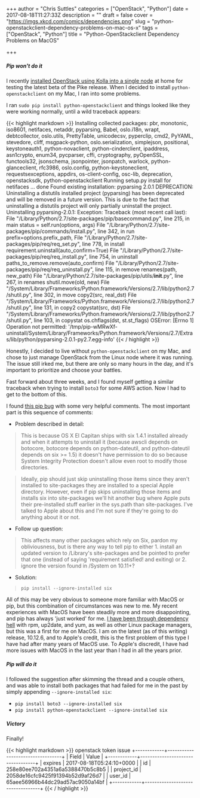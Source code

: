 +++
author = "Chris Suttles"
categories = ["OpenStack", "Python"]
date = 2017-08-18T11:27:33Z
description = ""
draft = false
cover = "https://imgs.xkcd.com/comics/dependencies.png"
slug = "python-openstackclient-dependency-problems-on-mac-os-x"
tags = ["OpenStack", "Python"]
title = "Python-OpenStackclient Dependency Problems on MacOS"

+++


##### Pip won't do it

I recently [installed OpenStack using Kolla into a single node](http://blog.highspeedlogic.org/building-openstack-containers-with-kolla/) at home for testing the latest beta of the Pike release. When I decided to install `python-openstackclient` on my Mac, I ran into some problems.

I ran `sudo pip install python-openstackclient` and things looked like they were working normally, until a wild traceback appears:

{{< highlight markdown >}}
Installing collected packages: pbr, monotonic, iso8601, netifaces, netaddr, pyparsing, Babel, oslo.i18n, wrapt, debtcollector, oslo.utils, PrettyTable, unicodecsv, pyperclip, cmd2, PyYAML, stevedore, cliff, msgpack-python, oslo.serialization, simplejson, positional, keystoneauth1, python-novaclient, python-cinderclient, ipaddress, asn1crypto, enum34, pycparser, cffi, cryptography, pyOpenSSL, functools32, jsonschema, jsonpointer, jsonpatch, warlock, python-glanceclient, rfc3986, oslo.config, python-keystoneclient, requestsexceptions, appdirs, os-client-config, osc-lib, deprecation, openstacksdk, python-openstackclient
  Running setup.py install for netifaces ... done
  Found existing installation: pyparsing 2.0.1
    DEPRECATION: Uninstalling a distutils installed project (pyparsing) has been deprecated and will be removed in a future version. This is due to the fact that uninstalling a distutils project will only partially uninstall the project.
    Uninstalling pyparsing-2.0.1:
Exception:
Traceback (most recent call last):
  File "/Library/Python/2.7/site-packages/pip/basecommand.py", line 215, in main
    status = self.run(options, args)
  File "/Library/Python/2.7/site-packages/pip/commands/install.py", line 342, in run
    prefix=options.prefix_path,
  File "/Library/Python/2.7/site-packages/pip/req/req_set.py", line 778, in install
    requirement.uninstall(auto_confirm=True)
  File "/Library/Python/2.7/site-packages/pip/req/req_install.py", line 754, in uninstall
    paths_to_remove.remove(auto_confirm)
  File "/Library/Python/2.7/site-packages/pip/req/req_uninstall.py", line 115, in remove
    renames(path, new_path)
  File "/Library/Python/2.7/site-packages/pip/utils/__init__.py", line 267, in renames
    shutil.move(old, new)
  File "/System/Library/Frameworks/Python.framework/Versions/2.7/lib/python2.7/shutil.py", line 302, in move
    copy2(src, real_dst)
  File "/System/Library/Frameworks/Python.framework/Versions/2.7/lib/python2.7/shutil.py", line 131, in copy2
    copystat(src, dst)
  File "/System/Library/Frameworks/Python.framework/Versions/2.7/lib/python2.7/shutil.py", line 103, in copystat
    os.chflags(dst, st.st_flags)
OSError: [Errno 1] Operation not permitted: '/tmp/pip-wMRwXf-uninstall/System/Library/Frameworks/Python.framework/Versions/2.7/Extras/lib/python/pyparsing-2.0.1-py2.7.egg-info'
{{< / highlight >}}

Honestly, I decided to live without `python-openstackclient` on my Mac, and chose to just manage OpenStack from the Linux node where it was running. The issue still irked me, but there are only so many hours in the day, and it's important to prioritize and choose your battles.

Fast forward about three weeks, and I found myself getting a similar traceback when trying to install `boto3` for some AWS action. Now I had to get to the bottom of this.

I found [this pip bug](https://github.com/pypa/pip/issues/3165) with some very helpful comments. The most important part is this sequence of comments:

* Problem described in detail:

> This is because OS X El Capitan ships with six 1.4.1 installed already and when it attempts to uninstall it (because awscli depends on botocore, botocore depends on python-dateutil, and python-dateutil depends on six >= 1.5) it doesn't have permission to do so because System Integrity Protection doesn't allow even root to modify those directories. 

> Ideally, pip should just skip uninstalling those items since they aren't installed to site-packages they are installed to a special Apple directory. However, even if pip skips uninstalling those items and installs six into site-packages we'll hit another bug where Apple puts their pre-installed stuff earlier in the sys.path than site-packages. I've talked to Apple about this and I'm not sure if they're going to do anything about it or not.

* Follow up question:

> This affects many other packages which rely on Six, pardon my obliviousness, but is there any way to tell pip to either 1. install an updated version to /Library's site-packages and be pointed to prefer that one (instead of saying 'requirement satisfied! and exiting) or 2. ignore the version found in /System on 10.11+? 

* Solution:

> `pip install --ignore-installed six`

All of this may be very obvious to someone more familiar with MacOS or pip, but this combination of circumstances was new to me. My recent experiences with MacOS have been steadily more and more disappointing, and pip has always 'just worked' for me. [I have been through dependency hell](https://xkcd.com/754/) with rpm, up2date, and yum, as well as other Linux package managers, but this was a first for me on MacOS. I am on the latest (as of this writing) release, 10.12.6, and to Apple's credit, this is the first problem of this type I have had after many years of MacOS use. To Apple's discredit, I have had more issues with MacOS in the last year than I had in all the years prior.

##### Pip will do it

I followed the suggestion after skimming the thread and a couple others, and was able to install both packages that had failed for me in the past by simply appending `--ignore-installed six`:

* `pip install boto3 --ignore-installed six`
* `pip install python-openstackclient --ignore-installed six`

##### Victory

Finally!

{{< highlight markdown >}}
openstack token issue
+------------+----------------------------------+
| Field      | Value                            |
+------------+----------------------------------+
| expires    | 2017-08-18T05:24:10+0000         |
| id         | 258e80ee702a4351a6a5388470b5c8b5 |
| project_id | 2058de16cfc9425f91394b52d9af26d7 |
| user_id    | 65aee56966b44dc29ad57ac9050a14bf |
+------------+----------------------------------+
{{< / highlight >}}

